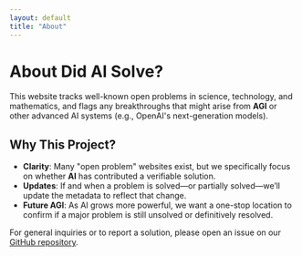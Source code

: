 ```yaml
---
layout: default
title: "About"
---
```


# About Did AI Solve?

This website tracks well-known open problems in science, technology, and mathematics, and flags any breakthroughs that might arise from **AGI** or other advanced AI systems (e.g., OpenAI's next-generation models).

## Why This Project?

- **Clarity**: Many "open problem" websites exist, but we specifically focus on whether **AI** has contributed a verifiable solution.
- **Updates**: If and when a problem is solved—or partially solved—we’ll update the metadata to reflect that change.
- **Future AGI**: As AI grows more powerful, we want a one-stop location to confirm if a major problem is still unsolved or definitively resolved.

For general inquiries or to report a solution, please open an issue on our [GitHub repository](https://github.com/YourUsername/didaisolve).
